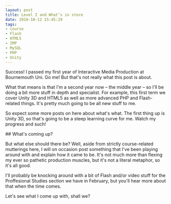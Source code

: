 ```yaml
---
layout: post
title: Level I and What’s in store
date: 2010-10-12 15:45:29
tags:
- course
- Flash
- HTML5
- IMP
- MySQL
- PHP
- Unity
---
```

Success! I passed my first year of Interactive Media Production at Bournemouth Uni. Go me! But that's not really what this post is about.

What that means is that I'm a second year now – the middle year – so I'll be doing a bit more stuff in depth and specialist. For example, this first term we cover Unity 3D and HTML5 as well as more advanced PHP and Flash-related things. It's pretty much going to be all new stuff to me.

So expect some more posts on here about what's what. The first thing up is Unity 3D, so that's going to be a steep learning curve for me. Watch my progress and such!

## What's coming up?

But what else should there be? Well, aside from strictly course-related mutterings here, I will on occasion post something that I've been playing around with and explain how it came to be. It's not much more than flexing my ever so pathetic production muscles, but it's not a literal metaphor, so it's all good.

I'll probably be knocking around with a bit of Flash and/or video stuff for the Proffesional Studies section we have in February, but you'll hear more about that when the time comes. 

Let's see what I come up with, shall we?
